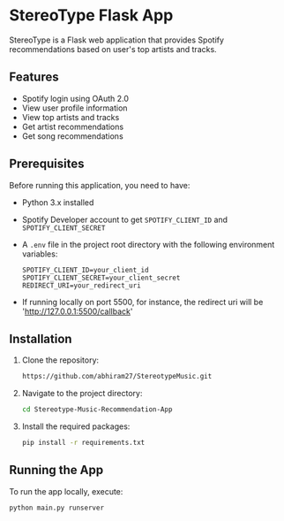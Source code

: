 ﻿# StereoType Flask App

StereoType is a Flask web application that provides Spotify recommendations based on user's top artists and tracks.

## Features

- Spotify login using OAuth 2.0
- View user profile information
- View top artists and tracks
- Get artist recommendations
- Get song recommendations

## Prerequisites

Before running this application, you need to have:

- Python 3.x installed
- Spotify Developer account to get `SPOTIFY_CLIENT_ID` and `SPOTIFY_CLIENT_SECRET`
- A `.env` file in the project root directory with the following environment variables:

    ```
    SPOTIFY_CLIENT_ID=your_client_id
    SPOTIFY_CLIENT_SECRET=your_client_secret
    REDIRECT_URI=your_redirect_uri
    ```

- If running locally on port 5500, for instance, the redirect uri will be 'http://127.0.0.1:5500/callback'

## Installation

1. Clone the repository:

    ```bash
   https://github.com/abhiram27/StereotypeMusic.git
    ```

2. Navigate to the project directory:

    ```bash
    cd Stereotype-Music-Recommendation-App
    ```

3. Install the required packages:

    ```bash
    pip install -r requirements.txt
    ```

## Running the App

To run the app locally, execute:

```bash
python main.py runserver
```


